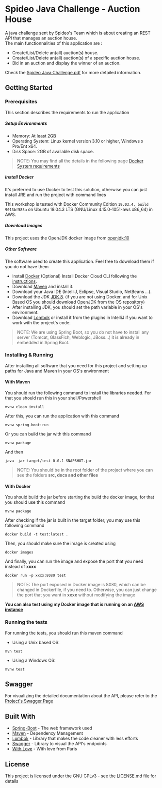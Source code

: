 # Spideo Java Challenge - Auction House

A java challenge sent by Spideo's Team which is about creating an REST API that manages an auction house.<br>The main functionnalities of this application are :
  
* Create/List/Delete an(all) auction(s) house.
* Create/List/Delete an(all) auction(s) of a specific auction house.
* Bid in an auction and display the winner of an auction.

Check the [Spideo Java Challenge.pdf](docs/Spideo_Java_Challenge.pdf) for more detailed information.

## Getting Started

### Prerequisites

This section describes the requirements to run the application

##### Setup Environments

* Memory: At least 2GB
* Operating System: Linux kernel version 3.10 or higher, Windows x Pro/Ent x64.
* Disk Space: 2GB of available disk space.

> NOTE: You may find all the details in the following page [Docker System requirements](https://docs.docker.com/datacenter/ucp/1.1/installation/system-requirements/)

##### Install Docker

It's preferred to use Docker to test this solution, otherwise you can just install JRE and run the project with command lines

This workshop is tested with Docker Community Edition `19.03.4, build 9013bf583a` on Ubuntu 18.04.3 LTS (GNU/Linux 4.15.0-1051-aws x86_64) in AWS.

##### Download Images
This project uses the OpenJDK docker image from [openjdk:10](https://hub.docker.com/_/openjdk)

##### Other Software

The software used to create this application. Feel free to download them if you do not have them

* Install [Docker](https://docs.docker.com/install/)
(Optional) Install Docker Cloud CLI following the [instructions](https://docs.docker.com/docker-cloud/installing-cli/).
* Download [Maven](https://maven.apache.org/download.cgi) and install it.
* Download your Java IDE (IntelliJ, Eclipse, Visual Studio, NetBeans ...).
* Download the JDK [JDK 8](https://www.oracle.com/technetwork/java/javase/downloads/jdk8-downloads-2133151.html).
(if you are not using Docker, and for Unix Based OS you should download OpenJDK from the OS repository)
* After installing JDK, you should set the path variable in your OS's environment.
* Download [Lombok](https://projectlombok.org/download) or install it from the plugins in IntelliJ if you want to work with the project's code.
> NOTE: We are using Spring Boot, so you do not have to install any server (Tomcat, GlassFich, Weblogic, JBoss...) it is already in embedded in Spring Boot.

### Installing & Running

After installing all software that you need for this project and setting up paths for Java and Maven in your OS's environment

#### With Maven 
You should run the following command to install the libraries needed. For that you should run this in your shell/Powershell
```
mvnw clean install
```
After this, you can run the application with this command
```
mvnw spring-boot:run
```
Or you can build the jar with this command
```
mvnw package 
```
And then 
```
java -jar target/test-0.0.1-SNAPSHOT.jar
```
>NOTE: You should be in the root folder of the project where you can see the folders **src, docs and other files**

#### With Docker

You should build the jar before starting the build the docker image, for that you should use this command
```
mvnw package
```
After checking if the jar is built in the target folder, you may use this following command
```
docker build -t test:latest .
```
Then, you should make sure the image is created using
```
docker images
```
And finally, you can run the image and expose the port that you need instead of **xxxx** 
```
docker run -p xxxx:8080 test
```
>NOTE: The port exposed in Docker image is 8080, which can be changed in Dockerfile, if you need to. Otherwise, you can just change the port that you want in **xxxx** without modifying the image

**You can also test using my Docker image that is running on an [AWS instance](http://13.48.136.181:8080/api/)**

### Running the tests

For running the tests, you should run this maven command
* Using a Unix based OS: 
```
mvn test
```
* Using a Windows OS:
```
mvnw test
```

## Swagger

For visualizing the detailed documentation about the API, please refer to the [Project's Swagger Page](http://13.48.136.181:8080/api/swagger-ui.html#/auction-house-controller)

## Built With

* [Spring-Boot](https://spring.io/projects/spring-boot) - The web framework used
* [Maven](https://maven.apache.org/) - Dependency Management
* [Lombok](https://projectlombok.org/) - Library that makes the code cleaner with less efforts
* [Swagger](https://swagger.io/tools/swagger-ui/) - Library to visual the API's endpoints
* [With Love](https://github.com/Amraneze) - With love from Paris

## License

This project is licensed under the GNU GPLv3 - see the [LICENSE.md](LICENSE.md) file for details